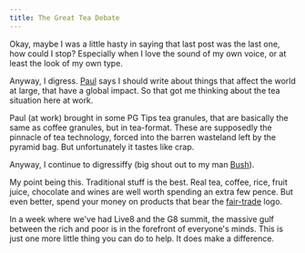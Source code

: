 ```yaml
---
title: The Great Tea Debate
---
```

Okay, maybe I was a little hasty in saying that last post was the last one, how could I stop? Especially when I love the sound of my own voice, or at least the look of my own type. 

Anyway, I digress. [Paul](http://www.lloydyweb.org) says I should write about things that affect the world at large, that have a global impact. So that got me thinking about the tea situation here at work.


Paul (at work) brought in some PG Tips tea granules, that are basically the same as coffee granules, but in tea-format. These are supposedly the pinnacle of tea technology, forced into the barren wasteland left by the pyramid bag. But unfortunately it tastes like crap. 

Anyway, I continue to digressiffy (big shout out to my man [Bush](http://www.bushhumor.com/)). 

My point being this. Traditional stuff is the best. Real tea, coffee, rice, fruit juice, chocolate and wines are well worth spending an extra few pence. But even better, spend your money on products that bear the [fair-trade](http://www.fairtrade.org.uk) logo. 

In a week where we've had Live8 and the G8 summit, the massive gulf between the rich and poor is in the forefront of everyone's minds. This is just one more little thing you can do to help. It does make a difference.